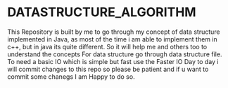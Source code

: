# DATASTRUCTURE_ALGORITHM
This Repository is built by me to go through my concept of data structure implemented in Java, as most of the time i am able to implement them in c++, but in java its quite different. So it will help me and others too to understand the concepts
For data structure go through data structure file.
To need a basic IO which is simple but fast use the Faster IO
Day to day i will commit changes to this repo so please be patient and if u want to commit some chanegs I am Happy to do so.
